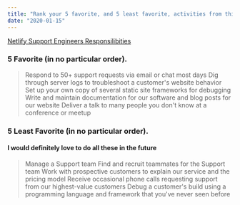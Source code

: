 ```yaml
---
title: "Rank your 5 favorite, and 5 least favorite, activities from this list at the link below"
date: "2020-01-15"
---
```


[Netlify Support Engineers Responsilibities](https://gist.github.com/fool/b0f254ff8c72a5765b6a9138249789d6)

### 5 Favorite (in no particular order).

> Respond to 50+ support requests via email or chat most days
> Dig through server logs to troubleshoot a customer's website behavior
> Set up your own copy of several static site frameworks for debugging
> Write and maintain documentation for our software and blog posts for our website
> Deliver a talk to many people you don't know at a conference or meetup

### 5 Least Favorite (in no particular order).

#### I would definitely love to do all these in the future

> Manage a Support team
> Find and recruit teammates for the Support team
> Work with prospective customers to explain our service and the pricing model
> Receive occasional phone calls requesting support from our highest-value customers
> Debug a customer's build using a programming language and framework that you've never seen before
